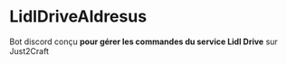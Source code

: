 # LidlDriveAldresus
Bot discord conçu **pour gérer les commandes du service Lidl Drive** sur Just2Craft
